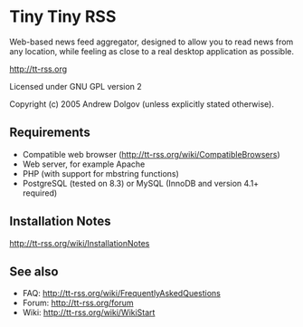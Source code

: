 Tiny Tiny RSS
=============

Web-based news feed aggregator, designed to allow you to read news from 
any location, while feeling as close to a real desktop application as possible.

http://tt-rss.org

Licensed under GNU GPL version 2

Copyright (c) 2005 Andrew Dolgov (unless explicitly stated otherwise).

## Requirements

* Compatible web browser (http://tt-rss.org/wiki/CompatibleBrowsers)
* Web server, for example Apache
* PHP (with support for mbstring functions)
* PostgreSQL (tested on 8.3) or MySQL (InnoDB and version 4.1+ required)
		
## Installation Notes

http://tt-rss.org/wiki/InstallationNotes

## See also

* FAQ: http://tt-rss.org/wiki/FrequentlyAskedQuestions
* Forum: http://tt-rss.org/forum
* Wiki: http://tt-rss.org/wiki/WikiStart
